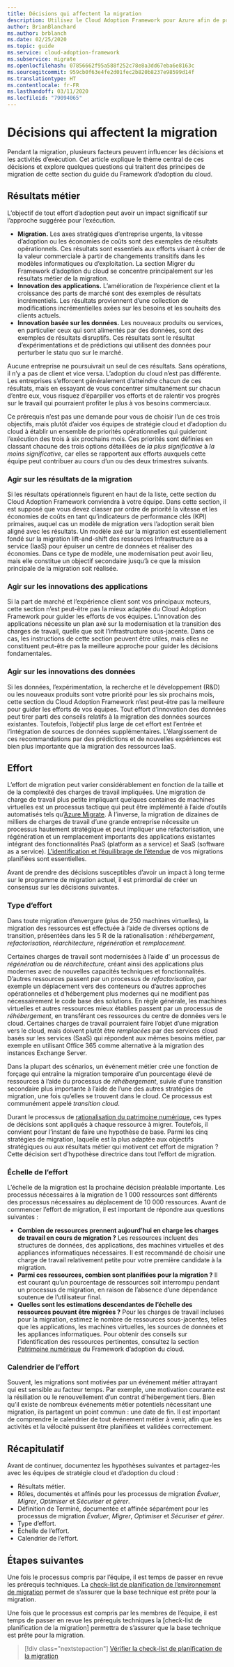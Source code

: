 ```yaml
---
title: Décisions qui affectent la migration
description: Utilisez le Cloud Adoption Framework pour Azure afin de prendre les décisions appropriées et de choisir les activités d’exécution qui favorisent la réussite d’une migration.
author: BrianBlanchard
ms.author: brblanch
ms.date: 02/25/2020
ms.topic: guide
ms.service: cloud-adoption-framework
ms.subservice: migrate
ms.openlocfilehash: 07856662f95a588f252c78e8a3dd67eba6e8163c
ms.sourcegitcommit: 959cb0f63e4fe2d01fec2b820b8237e98599d14f
ms.translationtype: HT
ms.contentlocale: fr-FR
ms.lasthandoff: 03/11/2020
ms.locfileid: "79094065"
---
```

<!-- cSpell:ignore migrateable -->

# <a name="decisions-that-affect-migration"></a>Décisions qui affectent la migration

Pendant la migration, plusieurs facteurs peuvent influencer les décisions et les activités d’exécution. Cet article explique le thème central de ces décisions et explore quelques questions qui traitent des principes de migration de cette section du guide du Framework d’adoption du cloud.

## <a name="business-outcomes"></a>Résultats métier

L’objectif de tout effort d’adoption peut avoir un impact significatif sur l’approche suggérée pour l’exécution.

- **Migration.** Les axes stratégiques d’entreprise urgents, la vitesse d’adoption ou les économies de coûts sont des exemples de résultats opérationnels. Ces résultats sont essentiels aux efforts visant à créer de la valeur commerciale à partir de changements transitifs dans les modèles informatiques ou d’exploitation. La section Migrer du Framework d’adoption du cloud se concentre principalement sur les résultats métier de la migration.
- **Innovation des applications.** L’amélioration de l’expérience client et la croissance des parts de marché sont des exemples de résultats incrémentiels. Les résultats proviennent d’une collection de modifications incrémentielles axées sur les besoins et les souhaits des clients actuels.
- **Innovation basée sur les données.** Les nouveaux produits ou services, en particulier ceux qui sont alimentés par des données, sont des exemples de résultats disruptifs. Ces résultats sont le résultat d’expérimentations et de prédictions qui utilisent des données pour perturber le statu quo sur le marché.

Aucune entreprise ne poursuivrait un seul de ces résultats. Sans opérations, il n’y a pas de client et vice versa. L’adoption du cloud n’est pas différente. Les entreprises s’efforcent généralement d’atteindre chacun de ces résultats, mais en essayant de vous concentrer simultanément sur chacun d’entre eux, vous risquez d’éparpiller vos efforts et de ralentir vos progrès sur le travail qui pourraient profiter le plus à vos besoins commerciaux.

Ce prérequis n’est pas une demande pour vous de choisir l’un de ces trois objectifs, mais plutôt d’aider vos équipes de stratégie cloud et d’adoption du cloud à établir un ensemble de priorités opérationnelles qui guideront l’exécution des trois à six prochains mois. Ces priorités sont définies en classant chacune des trois options détaillées de *la plus significative* à *la moins significative*, car elles se rapportent aux efforts auxquels cette équipe peut contribuer au cours d’un ou des deux trimestres suivants.

### <a name="act-on-migration-outcomes"></a>Agir sur les résultats de la migration

Si les résultats opérationnels figurent en haut de la liste, cette section du Cloud Adoption Framework conviendra à votre équipe. Dans cette section, il est supposé que vous devez classer par ordre de priorité la vitesse et les économies de coûts en tant qu’indicateurs de performance clés (KPI) primaires, auquel cas un modèle de migration vers l’adoption serait bien aligné avec les résultats. Un modèle axé sur la migration est essentiellement fondé sur la migration lift-and-shift des ressources Infrastructure as a service (IaaS) pour épuiser un centre de données et réaliser des économies. Dans ce type de modèle, une modernisation peut avoir lieu, mais elle constitue un objectif secondaire jusqu’à ce que la mission principale de la migration soit réalisée.

### <a name="act-on-application-innovations"></a>Agir sur les innovations des applications

Si la part de marché et l’expérience client sont vos principaux moteurs, cette section n’est peut-être pas la mieux adaptée du Cloud Adoption Framework pour guider les efforts de vos équipes. L’innovation des applications nécessite un plan axé sur la modernisation et la transition des charges de travail, quelle que soit l’infrastructure sous-jacente. Dans ce cas, les instructions de cette section peuvent être utiles, mais elles ne constituent peut-être pas la meilleure approche pour guider les décisions fondamentales.

### <a name="act-on-data-innovations"></a>Agir sur les innovations des données

Si les données, l’expérimentation, la recherche et le développement (R&D) ou les nouveaux produits sont votre priorité pour les six prochains mois, cette section du Cloud Adoption Framework n’est peut-être pas la meilleure pour guider les efforts de vos équipes. Tout effort d’innovation des données peut tirer parti des conseils relatifs à la migration des données sources existantes. Toutefois, l’objectif plus large de cet effort est l’entrée et l’intégration de sources de données supplémentaires. L’élargissement de ces recommandations par des prédictions et de nouvelles expériences est bien plus importante que la migration des ressources IaaS.

## <a name="effort"></a>Effort

L’effort de migration peut varier considérablement en fonction de la taille et de la complexité des charges de travail impliquées. Une migration de charge de travail plus petite impliquant quelques centaines de machines virtuelles est un processus tactique qui peut être implémenté à l’aide d’outils automatisés tels qu’[Azure Migrate](https://docs.microsoft.com/azure/migrate/migrate-overview). À l’inverse, la migration de dizaines de milliers de charges de travail d’une grande entreprise nécessite un processus hautement stratégique et peut impliquer une refactorisation, une régénération et un remplacement importants des applications existantes intégrant des fonctionnalités PaaS (platform as a service) et SaaS (software as a service). [L’identification et l’équilibrage de l’étendue](../../../strategy/balance-the-portfolio.md) de vos migrations planifiées sont essentielles.

Avant de prendre des décisions susceptibles d’avoir un impact à long terme sur le programme de migration actuel, il est primordial de créer un consensus sur les décisions suivantes.

### <a name="effort-type"></a>Type d’effort

Dans toute migration d’envergure (plus de 250 machines virtuelles), la migration des ressources est effectuée à l’aide de diverses options de transition, présentées dans les 5 R de la rationalisation : *réhébergement*, *refactorisation*, *réarchitecture*, *régénération* et *remplacement*.

Certaines charges de travail sont modernisées à l’aide d’ un processus de *régénération* ou de *réarchitecture*, créant ainsi des applications plus modernes avec de nouvelles capacités techniques et fonctionnalités. D’autres ressources passent par un processus de *refactorisation*, par exemple un déplacement vers des conteneurs ou d’autres approches opérationnelles et d’hébergement plus modernes qui ne modifient pas nécessairement le code base des solutions. En règle générale, les machines virtuelles et autres ressources mieux établies passent par un processus de *réhébergement*, en transférant ces ressources du centre de données vers le cloud. Certaines charges de travail pourraient faire l’objet d’une migration vers le cloud, mais doivent plutôt être *remplacées* par des services cloud basés sur les services (SaaS) qui répondent aux mêmes besoins métier, par exemple en utilisant Office 365 comme alternative à la migration des instances Exchange Server.

Dans la plupart des scénarios, un événement métier crée une fonction de forçage qui entraîne la migration temporaire d’un pourcentage élevé de ressources à l’aide du processus de *réhébergement*, suivie d’une transition secondaire plus importante à l’aide de l’une des autres stratégies de migration, une fois qu’elles se trouvent dans le cloud. Ce processus est communément appelé *transition cloud*.

Durant le processus de [rationalisation du patrimoine numérique](../../../digital-estate/calculate.md), ces types de décisions sont appliqués à chaque ressource à migrer. Toutefois, il convient pour l’instant de faire une hypothèse de base. Parmi les cinq stratégies de migration, laquelle est la plus adaptée aux objectifs stratégiques ou aux résultats métier qui motivent cet effort de migration ? Cette décision sert d’hypothèse directrice dans tout l’effort de migration.

### <a name="effort-scale"></a>Échelle de l’effort

L’échelle de la migration est la prochaine décision préalable importante. Les processus nécessaires à la migration de 1 000 ressources sont différents des processus nécessaires au déplacement de 10 000 ressources. Avant de commencer l’effort de migration, il est important de répondre aux questions suivantes :

- **Combien de ressources prennent aujourd’hui en charge les charges de travail en cours de migration ?** Les ressources incluent des structures de données, des applications, des machines virtuelles et des appliances informatiques nécessaires. Il est recommandé de choisir une charge de travail relativement petite pour votre première candidate à la migration.
- **Parmi ces ressources, combien sont planifiées pour la migration ?** Il est courant qu’un pourcentage de ressources soit interrompu pendant un processus de migration, en raison de l’absence d’une dépendance soutenue de l’utilisateur final.
- **Quelles sont les estimations descendantes de l’échelle des ressources pouvant être migrées ?** Pour les charges de travail incluses pour la migration, estimez le nombre de ressources sous-jacentes, telles que les applications, les machines virtuelles, les sources de données et les appliances informatiques. Pour obtenir des conseils sur l’identification des ressources pertinentes, consultez la section [Patrimoine numérique](../../../digital-estate/index.md) du Framework d’adoption du cloud.

### <a name="effort-timing"></a>Calendrier de l’effort

Souvent, les migrations sont motivées par un événement métier attrayant qui est sensible au facteur temps. Par exemple, une motivation courante est la résiliation ou le renouvellement d’un contrat d’hébergement tiers. Bien qu’il existe de nombreux événements métier potentiels nécessitant une migration, ils partagent un point commun : une date de fin. Il est important de comprendre le calendrier de tout événement métier à venir, afin que les activités et la vélocité puissent être planifiées et validées correctement.

## <a name="recap"></a>Récapitulatif

Avant de continuer, documentez les hypothèses suivantes et partagez-les avec les équipes de stratégie cloud et d’adoption du cloud :

- Résultats métier.
- Rôles, documentés et affinés pour les processus de migration *Évaluer*, *Migrer*, *Optimiser* et *Sécuriser et gérer*.
- Définition de Terminé, documentée et affinée séparément pour les processus de migration *Évaluer*, *Migrer*, *Optimiser* et *Sécuriser et gérer*.
- Type d’effort.
- Échelle de l’effort.
- Calendrier de l’effort.

## <a name="next-steps"></a>Étapes suivantes

Une fois le processus compris par l’équipe, il est temps de passer en revue les prérequis techniques. La [check-list de planification de l’environnement de migration](./planning-checklist.md) permet de s’assurer que la base technique est prête pour la migration.

Une fois que le processus est compris par les membres de l’équipe, il est temps de passer en revue les prérequis techniques la [check-list de planification de la migration] permettra de s’assurer que la base technique est prête pour la migration.

> [!div class="nextstepaction"]
> [Vérifier la check-list de planification de la migration](./planning-checklist.md)
